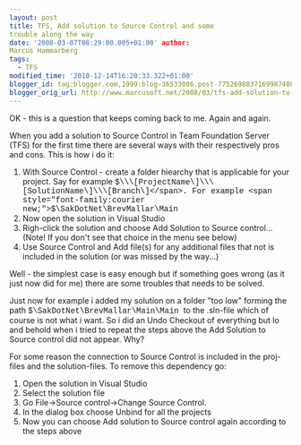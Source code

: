```yaml
---
layout: post
title: TFS, Add solution to Source Control and some
trouble along the way
date: '2008-03-07T08:29:00.005+01:00' author:
Marcus Hammarberg
tags:
  - TFS
modified_time: '2010-12-14T16:20:33.322+01:00'
blogger_id: tag:blogger.com,1999:blog-36533086.post-7752698837169987400
blogger_orig_url: http://www.marcusoft.net/2008/03/tfs-add-solution-to-source-control-and.html
---
```


OK - this is a question that keeps coming back to me. Again and
again.

When you add a solution to Source Control in Team Foundation Server
(TFS) for the first time there are several ways with their respectively
pros and cons. This is how i do it:

1.  With Source Control - create a folder hiearchy that is applicable
    for your project. Say for example <span
    style="font-family:courier new;">$\\\[ProjectName\]\\\[SolutionName\]\\\[Branch\]</span>.
    For example <span
    style="font-family:courier new;">$\SakDotNet\BrevMallar\Main</span>
2.  Now open the solution in Visual Studio
3.  Righ-click the solution and choose Add Solution to Source
    control...
    (Note! If you don't see that choice in the menu see below)
4.  Use Source Control and Add file(s) for any additional files that not
    is included in the solution (or was missed by the way...)

Well - the simplest case is easy enough but if something goes wrong (as
it just now did for me) there are some troubles that needs to be solved.

Just now for example i added my solution on a folder "too low" forming
the path <span
style="font-family:courier new;">$\SakDotNet\BrevMallar\Main\Main
</span>to the .sln-file which of course is not what i want. So i did an
Undo Checkout of everything but lo and behold when i tried to repeat the
steps above the Add Solution to Source control did not appear. Why?

For some reason the connection to Source Control is included in the
proj-files and the solution-files. To remove this dependency go:

1.  Open the solution in Visual Studio
2.  Select the solution file
3.  Go File-\>Source control-\>Change Source Control.
4.  In the dialog box choose Unbind for all the projects
5.  Now you can choose Add solution to Source control again according to
    the steps above
